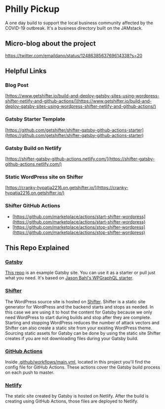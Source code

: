 # Philly Pickup

A one day build to support the local business community affected by the COVID-19 outbreak. It's a business directory built on the JAMstack.

## Micro-blog about the project

https://twitter.com/emaildano/status/1248638563769614338?s=20

## Helpful Links

### Blog Post
[https://www.getshifter.io/build-and-deploy-gatsby-sites-using-wordpress-shifter-netlify-and-github-actions/](https://www.getshifter.io/build-and-deploy-gatsby-sites-using-wordpress-shifter-netlify-and-github-actions/)

### Gatsby Starter Template
[https://github.com/getshifter/shifter-gatsby-github-actions-starter](https://github.com/getshifter/shifter-gatsby-github-actions-starter)

### Gatsby Build on Netlify
[https://shifter-gatsby-github-actions.netlify.com/](https://shifter-gatsby-github-actions.netlify.com/)

### Static WordPress site on Shifter
[https://cranky-hypatia2216.on.getshifter.io/](https://cranky-hypatia2216.on.getshifter.io/)

### Shifter GitHub Actions
- [https://github.com/marketplace/actions/start-shifter-wordpress](https://github.com/marketplace/actions/start-shifter-wordpress)
- [https://github.com/marketplace/actions/stop-shifter-wordpress](https://github.com/marketplace/actions/stop-shifter-wordpress)

## This Repo Explained

### [Gatsby](http://gatsbyjs.org/)

[This repo](https://github.com/getshifter/shifter-gatsby-github-actions-starter) is an example Gatsby site. You can use it as a starter or pull just what you need. It's based on [Jason Bahl's WPGraphQL starter](https://github.com/wp-graphql/gatsby-wpgraphql-blog-example).

### [Shifter](https://www.getshifter.io)

The WordPress source site is hosted on [Shifter](https://www.getshifter.io). Shifter is a static site generator for WordPress and the backend starts and stops as needed. In this case we are using it to host the content for Gatsby because we only need WordPress to start during builds and stop after they are complete. Starting and stopping WordPress reduces the number of attack vectors and Shifter can also create a static site from your existing WordPress theme. Sourcing static assets for Gatsby can be done by using the static site Shifter creates if you are not downloading files during your Gatsby build.

### [GitHub Actions](https://github.com/features/actions)

Inside [.github/workflows/main.yml](https://github.com/getshifter/shifter-gatsby-github-actions-starter/tree/master/.github/workflows), located in this project you'll find the config file for GitHub Actions. These actions cover the Gatsby build process on each push to master.

### [Netlify](https://www.netlify.com)

The static site created by Gatsby is hosted on Netlify. After the build is creating using GitHub Actions, those files are deployed to Netlify.